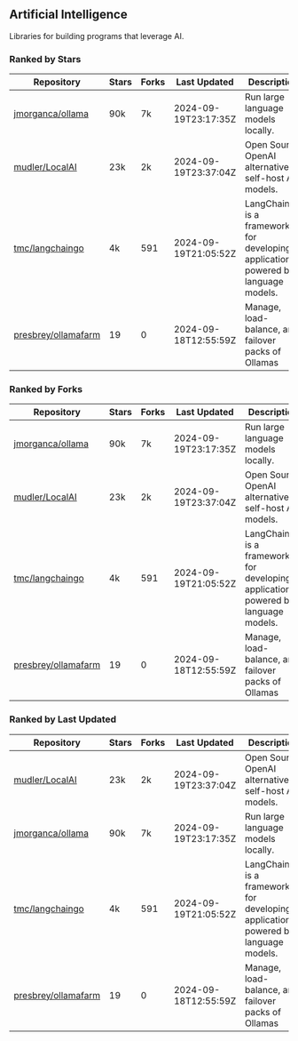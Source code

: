 ## Artificial Intelligence

Libraries for building programs that leverage AI.

### Ranked by Stars

| Repository | Stars | Forks | Last Updated | Description | 
|------------|-------|-------|--------------|-------------|
| [jmorganca/ollama](https://github.com/jmorganca/ollama) | 90k | 7k | 2024-09-19T23:17:35Z |  Run large language models locally. |
| [mudler/LocalAI](https://github.com/mudler/LocalAI) | 23k | 2k | 2024-09-19T23:37:04Z |  Open Source OpenAI alternative, self-host AI models. |
| [tmc/langchaingo](https://github.com/tmc/langchaingo) | 4k | 591 | 2024-09-19T21:05:52Z |  LangChainGo is a framework for developing applications powered by language models. |
| [presbrey/ollamafarm](https://github.com/presbrey/ollamafarm) | 19 | 0 | 2024-09-18T12:55:59Z |  Manage, load-balance, and failover packs of Ollamas |

### Ranked by Forks

| Repository | Stars | Forks | Last Updated | Description | 
|------------|-------|-------|--------------|-------------|
| [jmorganca/ollama](https://github.com/jmorganca/ollama) | 90k | 7k | 2024-09-19T23:17:35Z |  Run large language models locally. |
| [mudler/LocalAI](https://github.com/mudler/LocalAI) | 23k | 2k | 2024-09-19T23:37:04Z |  Open Source OpenAI alternative, self-host AI models. |
| [tmc/langchaingo](https://github.com/tmc/langchaingo) | 4k | 591 | 2024-09-19T21:05:52Z |  LangChainGo is a framework for developing applications powered by language models. |
| [presbrey/ollamafarm](https://github.com/presbrey/ollamafarm) | 19 | 0 | 2024-09-18T12:55:59Z |  Manage, load-balance, and failover packs of Ollamas |

### Ranked by Last Updated

| Repository | Stars | Forks | Last Updated | Description | 
|------------|-------|-------|--------------|-------------|
| [mudler/LocalAI](https://github.com/mudler/LocalAI) | 23k | 2k | 2024-09-19T23:37:04Z |  Open Source OpenAI alternative, self-host AI models. |
| [jmorganca/ollama](https://github.com/jmorganca/ollama) | 90k | 7k | 2024-09-19T23:17:35Z |  Run large language models locally. |
| [tmc/langchaingo](https://github.com/tmc/langchaingo) | 4k | 591 | 2024-09-19T21:05:52Z |  LangChainGo is a framework for developing applications powered by language models. |
| [presbrey/ollamafarm](https://github.com/presbrey/ollamafarm) | 19 | 0 | 2024-09-18T12:55:59Z |  Manage, load-balance, and failover packs of Ollamas |

